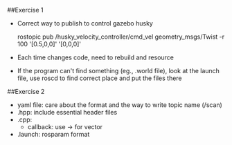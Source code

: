 ##Exercise 1

- Correct way to publish to control gazebo husky

	rostopic pub /husky_velocity_controller/cmd_vel geometry_msgs/Twist -r 100 '[0.5,0,0]' '[0,0,0]'

- Each time changes code, need to rebuild and resource
- If the program can't find something (eg., .world file), look at the launch file, use roscd to find correct place and put the files there

##Exercise 2

- yaml file: care about the format and the way to write topic name (/scan)
- .hpp: include essential header files
- .cpp: 
	- callback: use -> for vector
- .launch: rosparam format

